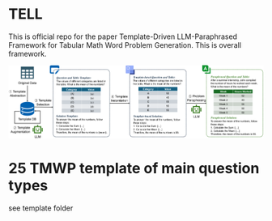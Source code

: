 # TELL
This is official repo for the paper Template-Driven LLM-Paraphrased Framework for Tabular Math Word Problem Generation. This is overall framework.

<p align="center">
    <img src="./pictures/Framework03.png" width="800">
    <br>
</p>

# 25 TMWP template of main question types
see template folder
